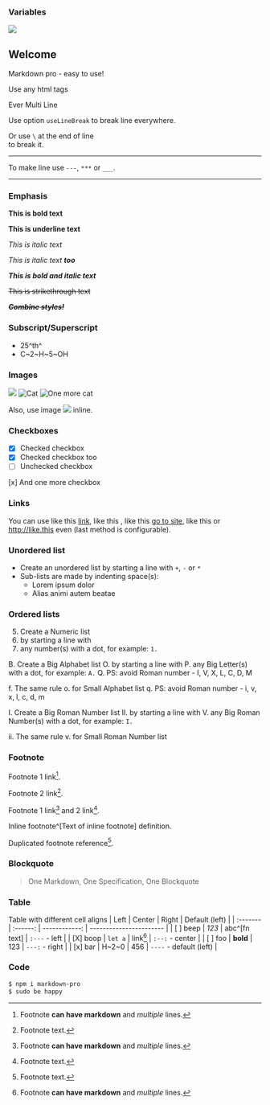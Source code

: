 ### Variables

[image-variable]: https://placekitten.com/100/100
[url variable]: https://placekitten.com/100/100

![][image-variable]

[][url variable]


## Welcome

Markdown pro - easy to use!

<p>Use any html tags</p>
<p>Ever
Multi
Line</p>

Use option `useLineBreak` to
break
line
everywhere.

Or use `\` at the end of line \
to break it.

---
To make line use `---`, `***` or `___`.
***


### Emphasis

**This is bold text**

__This is underline text__

_This is italic text_

*This is italic text __too__*

***This is bold and italic text***

~~This is strikethrough text~~

*__**~~Combine styles!~~**__*


### Subscript/Superscript

- 25^th^
- C~2~H~5~OH


### Images

![](https://placekitten.com/100/100)
![Cat](https://placekitten.com/110/110)
![One more cat](https://placekitten.com/120/120 "The one more cat")

Also, use image ![](https://placekitten.com/100/25) inline.


### Checkboxes

- [X] Checked checkbox
- [x] Checked checkbox too
- [ ] Unchecked checkbox

[x] And one more checkbox


### Links

You can use like this [link](http://example.com),
like this [](http://example.com "go to site"),
like this [go to site](http://example.com "go to site again"),
like this [](http://example.com)
or http://like.this even (last method is configurable).


### Unordered list

+ Create an unordered list by starting a line with `+`, `-` or `*`
+ Sub-lists are made by indenting space(s):
    + Lorem ipsum dolor
    + Alias animi autem beatae


### Ordered lists

5. Create a Numeric list
1. by starting a line with
2. any number(s) with a dot, for example: `1.`

B. Create a Big Alphabet list
O. by starting a line with
P. any Big Letter(s) with a dot, for example: `A.`
Q. PS: avoid Roman number - I, V, X, L, C, D, M

f. The same rule
o. for Small Alphabet list
q. PS: avoid Roman number - i, v, x, l, c, d, m

I. Create a Big Roman Number list
II. by starting a line with
V. any Big Roman Number(s) with a dot, for example: `I.`

ii. The same rule
v. for Small Roman Number list


### Footnote

Footnote 1 link[^first].

Footnote 2 link[^second].

Footnote 1 link[^first] and 2 link[^second].

Inline footnote^[Text of inline footnote] definition.

Duplicated footnote reference[^second].

[^first]: Footnote **can have markdown**
and
_multiple_
lines.

[^second]: Footnote text.


### Blockquote

> One Markdown, One Specification, One Blockquote


### Table

Table with different cell aligns
| Left     | Center   | Right         | Default (left)          |
| :------- | :------: | ------------: | ----------------------- |
| [ ] beep | _123_    | abc^[fn text] | `:---` - left           |
| [X] boop | `let a`  | link[^first]  | `:--:` - center         |
| [ ] foo  | **bold** | 123           | `---:` - right          |
| [x] bar  | H~2~0    | 456           | `----` - default (left) |


### Code

```bash
$ npm i markdown-pro
$ sudo be happy
```
